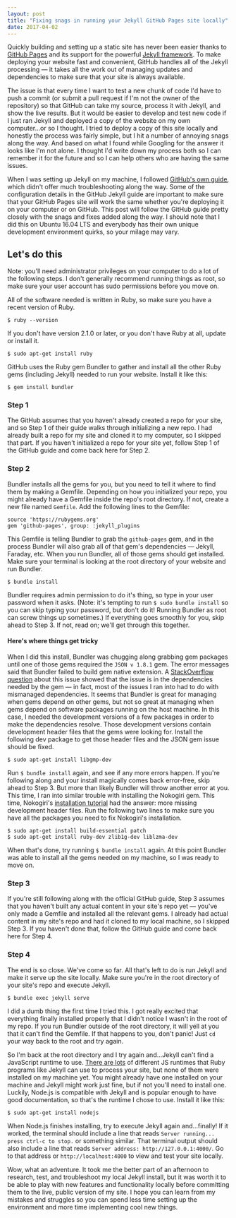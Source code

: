 ```yaml
---
layout: post
title: "Fixing snags in running your Jekyll GitHub Pages site locally"
date: 2017-04-02
---
```


Quickly building and setting up a static site has never been easier thanks to [GitHub Pages](https://pages.github.com/) and its support for the powerful [Jekyll framework](https://jekyllrb.com/docs/github-pages/). To make deploying your website fast and convenient, GitHub handles all of the Jekyll processing &mdash; it takes all the work out of managing updates and dependencies to make sure that your site is always available.

The issue is that every time I want to test a new chunk of code I'd have to push a commit (or submit a pull request if I'm not the owner of the repository) so that GitHub can take my source, process it with Jekyll, and show the live results. But it would be easier to develop and test new code if I just ran Jekyll and deployed a copy of the website on my own computer...or so I thought. I tried to deploy a copy of this site locally and honestly the process was fairly simple, but I hit a number of annoying snags along the way. And based on what I found while Googling for the answer it looks like I'm not alone. I thought I'd write down my process both so I can remember it for the future and so I can help others who are having the same issues.

When I was setting up Jekyll on my machine, I followed [GitHub's own guide](https://help.github.com/articles/setting-up-your-github-pages-site-locally-with-jekyll/), which didn't offer much troubleshooting along the way. Some of the configuration details in the GitHub Jekyll guide are important to make sure that your GitHub Pages site will work the same whether you're deploying it on your computer or on GitHub. This post will follow the GitHub guide pretty closely with the snags and fixes added along the way. I should note that I did this on Ubuntu 16.04 LTS and everybody has their own unique development environment quirks, so your milage may vary.

## Let's do this

Note: you'll need administrator privileges on your computer to do a lot of the following steps. I don't generally recommend running things as root, so make sure your user account has sudo permissions before you move on.

All of the software needed is written in Ruby, so make sure you have a recent version of Ruby.

	$ ruby --version

If you don't have version 2.1.0 or later, or you don't have Ruby at all, update or install it.

	$ sudo apt-get install ruby

GitHub uses the Ruby gem Bundler to gather and install all the other Ruby gems (including Jekyll) needed to run your website. Install it like this:

	$ gem install bundler

### Step 1

The GitHub assumes that you haven't already created a repo for your site, and so Step 1 of their guide walks through initializing a new repo. I had already built a repo for my site and cloned it to my computer, so I skipped that part. If you haven't initialized a repo for your site yet, follow Step 1 of the GitHub guide and come back here for Step 2.

### Step 2

Bundler installs all the gems for you, but you need to tell it where to find them by making a Gemfile. Depending on how you initialized your repo, you might already have a Gemfile inside the repo's root directory. If not, create a new file named `Gemfile`. Add the following lines to the Gemfile:

	source 'https://rubygems.org'
	gem 'github-pages', group: :jekyll_plugins

This Gemfile is telling Bundler to grab the `github-pages` gem, and in the process Bundler will also grab all of that gem's dependencies &mdash; Jekyll, Faraday, etc. When you run Bundler, all of those gems should get installed. Make sure your terminal is looking at the root directory of your website and run Bundler.

	$ bundle install

Bundler requires admin permission to do it's thing, so type in your user password when it asks. (Note: it's tempting to run `$ sudo bundle install` so you can skip typing your password, but don't do it! Running Bundler as root can screw things up sometimes.) If everything goes smoothly for you, skip ahead to Step 3. If not, read on; we'll get through this together.

#### Here's where things get tricky

When I did this install, Bundler was chugging along grabbing gem packages until one of those gems required the `JSON v 1.8.1` gem. The error messages said that Bundler failed to build gem native extension. A [StackOverflow question](http://stackoverflow.com/questions/21095098/why-wont-bundler-install-json-gem) about this issue showed that the issue is in the dependencies needed by the gem &mdash; in fact, most of the issues I ran into had to do with mismanaged dependencies. It seems that Bundler is great for managing when gems depend on other gems, but not so great at managing when gems depend on software packages running on the host machine. In this case, I needed the development versions of a few packages in order to make the dependencies resolve. Those development versions contain development header files that the gems were looking for. Install the following dev package to get those header files and the JSON gem issue should be fixed.

	$ sudo apt-get install libgmp-dev

Run `$ bundle install` again, and see if any more errors happen. If you're following along and your install magically comes back error-free, skip ahead to Step 3. But more than likely Bundler will throw another error at you. This time, I ran into similar trouble with installing the Nokogiri gem. This time, Nokogiri's [installation tutorial](http://www.nokogiri.org/tutorials/installing_nokogiri.html) had the answer: more missing development header files. Run the following two lines to make sure you have all the packages you need to fix Nokogiri's installation.

	$ sudo apt-get install build-essential patch
	$ sudo apt-get install ruby-dev zlib1g-dev liblzma-dev

When that's done, try running `$ bundle install` again. At this point Bundler was able to install all the gems needed on my machine, so I was ready to move on.

### Step 3

If you're still following along with the official GitHub guide, Step 3 assumes that you haven't built any actual content in your site's repo yet &mdash; you've only made a Gemfile and installed all the relevant gems. I already had actual content in my site's repo and had it cloned to my local machine, so I skipped Step 3. If you haven't done that, follow the GitHub guide and come back here for Step 4.

### Step 4

The end is so close. We've come so far. All that's left to do is run Jekyll and make it serve up the site locally. Make sure you're in the root directory of your site's repo and execute Jekyll.

	$ bundle exec jekyll serve

I did a dumb thing the first time I tried this. I got really excited that everything finally installed properly that I didn't notice I wasn't in the root of my repo. If you run Bundler outside of the root directory, it will yell at you that it can't find the Gemfile. If that happens to you, don't panic! Just `cd` your way back to the root and try again.

So I'm back at the root directory and I try again and...Jekyll can't find a JavaScript runtime to use. [There are lots](https://github.com/rails/execjs) of different JS runtimes that Ruby programs like Jekyll can use to process your site, but none of them were installed on my machine yet. You might already have one installed on your machine and Jekyll might work just fine, but if not you'll need to install one. Luckily, Node.js is compatible with Jekyll and is popular enough to have good documentation, so that's the runtime I chose to use. Install it like this:

	$ sudo apt-get install nodejs

When Node.js finishes installing, try to execute Jekyll again and...finally! If it worked, the terminal should include a line that reads `Server running... press ctrl-c to stop.` or something similar. That terminal output should also include a line that reads `Server address: http://127.0.0.1:4000/`. Go to that address or `http://localhost:4000` to view and test your site locally.

Wow, what an adventure. It took me the better part of an afternoon to research, test, and troubleshoot my local Jekyll install, but it was worth it to be able to play with new features and functionality locally before committing them to the live, public version of my site. I hope you can learn from my mistakes and struggles so you can spend less time setting up the environment and more time implementing cool new things.